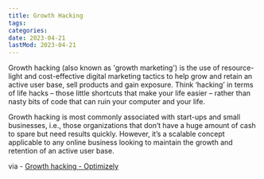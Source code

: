 ```yaml
---
title: Growth Hacking
tags:
categories:
date: 2023-04-21
lastMod: 2023-04-21
---
```

Growth hacking (also known as 'growth marketing') is the use of resource-light and cost-effective digital marketing tactics to help grow and retain an active user base, sell products and gain exposure. Think ‘hacking’ in terms of life hacks – those little shortcuts that make your life easier – rather than nasty bits of code that can ruin your computer and your life.

Growth hacking is most commonly associated with start-ups and small businesses, i.e., those organizations that don’t have a huge amount of cash to spare but need results quickly. However, it’s a scalable concept applicable to any online business looking to maintain the growth and retention of an active user base.

via - [Growth hacking - Optimizely](https://www.optimizely.com/optimization-glossary/growth-hacking/)
